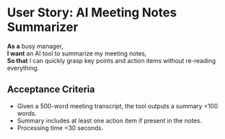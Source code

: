 # User Story: AI Meeting Notes Summarizer

**As a** busy manager,  
**I want** an AI tool to summarize my meeting notes,  
**So that** I can quickly grasp key points and action items without re-reading everything.

## Acceptance Criteria
- Given a 500-word meeting transcript, the tool outputs a summary <100 words.
- Summary includes at least one action item if present in the notes.
- Processing time <30 seconds.
